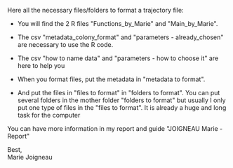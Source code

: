 Here all the necessary files/folders to format a trajectory file:

 - You will find the 2 R files "Functions_by_Marie" and "Main_by_Marie".

- The csv "metadata_colony_format" and "parameters - already_chosen" are 
necessary to use the R code.

- The csv "how to name data" and "parameters - how to choose it" are here to 
help you

- When you format files, put the metadata in "metadata to format".

- And put the files in "files to format" in "folders to format". You can put
several folders in the mother folder "folders to format" but usually I only
put one type of files in the "files to format". It is already a huge and long
task for the computer

You can have more information in my report and guide "JOIGNEAU Marie - Report"

Best,  
Marie Joigneau